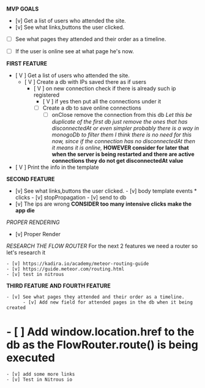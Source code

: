 **MVP GOALS**
- [v] Get a list of users who attended the site.
- [v] See what links,buttons the user clicked.
- [ ] See what pages they attended and their order as a timeline.
- [ ] If the user is online see at what page he's now.


**FIRST FEATURE**

- [ V ] Get a list of users who attended the site.
    - [ V ] Create a db with IPs saved there as if users
        - [ V ] on new connection check if there is already such ip registered
            - [ V ] if yes then put all the connections under it
          - [  ] Create a db to save online connections
              - [  ] onClose remove the connection from this db
                      *Let this be duplicate of the first db just remove the ones that has disconnectedAt or even simpler probably there is a way in monogoDb to filter them*
                      *I think there is no need for this now, since if the connection has no disconnectedAt then it means it is online,* **HOWEVER consider for later that when the server is being restarted and there are active connections they do not get disconnectedAt value**
- [ V ] Print the info in the template

**SECOND FEATURE**

- [v] See what links,buttons the user clicked.
      - [v] body template events * clicks
          - [v] stopPropagation
          - [v] send to db
      <!-- *Got the click events in the db just now need to properly render them in templates* -->
- [v] The ips are wrong
      **CONSIDER too many intensive clicks make the app die**

*PROPER RENDERING*
  - [v] Proper Render

*RESEARCH THE FLOW ROUTER*
    For the next 2 features we need a router so let's research it

    - [v] https://kadira.io/academy/meteor-routing-guide
    - [v] https://guide.meteor.com/routing.html
    - [v] test in nitrous


**THIRD FEATURE AND FOURTH FEATURE**

    - [v] See what pages they attended and their order as a timeline.
          - [v] Add new field for attended pages in the db when it being created
#          - [ ] Add window.location.href to the db as the FlowRouter.route() is being executed

    - [v] add some more links
    - [v] Test in Nitrous io
